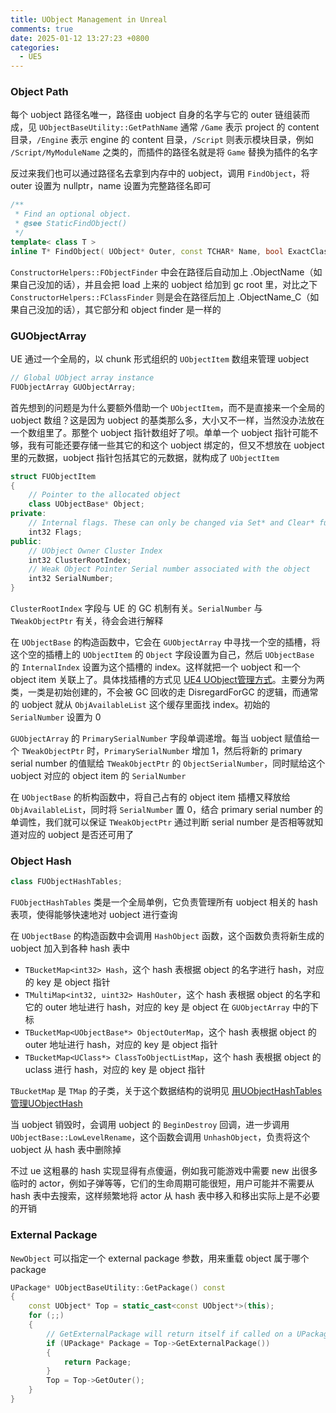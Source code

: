 ```yaml
---
title: UObject Management in Unreal
comments: true
date: 2025-01-12 13:27:23 +0800
categories:
  - UE5
---
```


### Object Path
每个 uobject 路径名唯一，路径由 uobject 自身的名字与它的 outer 链组装而成，见 `UObjectBaseUtility::GetPathName`
通常 `/Game` 表示 project 的 content 目录，`/Engine` 表示 engine 的 content 目录，`/Script` 则表示模块目录，例如 `/Script/MyModuleName` 之类的，而插件的路径名就是将 `Game` 替换为插件的名字

反过来我们也可以通过路径名去拿到内存中的 uobject，调用 `FindObject`，将 outer 设置为 nullptr，name 设置为完整路径名即可
```c++
/**
 * Find an optional object.
 * @see StaticFindObject()
 */
template< class T > 
inline T* FindObject( UObject* Outer, const TCHAR* Name, bool ExactClass=false );
```
`ConstructorHelpers::FObjectFinder` 中会在路径后自动加上 .ObjectName（如果自己没加的话），并且会把 load 上来的 uobject 给加到 gc root 里，对比之下 `ConstructorHelpers::FClassFinder` 则是会在路径后加上 .ObjectName_C（如果自己没加的话），其它部分和 object finder 是一样的
### GUObjectArray
UE 通过一个全局的，以 chunk 形式组织的 `UObjectItem` 数组来管理 uobject
```c++
// Global UObject array instance
FUObjectArray GUObjectArray;
```
首先想到的问题是为什么要额外借助一个 `UObjectItem`，而不是直接来一个全局的 uobject 数组？这是因为 uobject 的基类那么多，大小又不一样，当然没办法放在一个数组里了。那整个 uobject 指针数组好了呗。单单一个 uobject 指针可能不够，我有可能还要存储一些其它的和这个 uobject 绑定的，但又不想放在 uobject 里的元数据，uobject 指针包括其它的元数据，就构成了 `UObjectItem`
```c++
struct FUObjectItem
{
	// Pointer to the allocated object
	class UObjectBase* Object;
private:
	// Internal flags. These can only be changed via Set* and Clear* functions
	int32 Flags;
public:
	// UObject Owner Cluster Index
	int32 ClusterRootIndex;	
	// Weak Object Pointer Serial number associated with the object
	int32 SerialNumber;
}
```
`ClusterRootIndex` 字段与 UE 的 GC 机制有关。`SerialNumber` 与 `TWeakObjectPtr` 有关，待会会进行解释

在 `UObjectBase` 的构造函数中，它会在 `GUObjectArray` 中寻找一个空的插槽，将这个空的插槽上的 `UObjectItem` 的 `Object` 字段设置为自己，然后 `UObjectBase` 的 `InternalIndex` 设置为这个插槽的 index。这样就把一个 uobject 和一个 object item 关联上了。具体找插槽的方式见 [UE4 UObject管理方式](https://zhuanlan.zhihu.com/p/362228148)。主要分为两类，一类是初始创建的，不会被 GC 回收的走 DisregardForGC 的逻辑，而通常的 uobject 就从 `ObjAvailableList` 这个缓存里面找 index。初始的 `SerialNumber` 设置为 0

`GUObjectArray` 的 `PrimarySerialNumber` 字段单调递增。每当 uobject 赋值给一个 `TWeakObjectPtr` 时，`PrimarySerialNumber` 增加 1，然后将新的 primary serial number 的值赋给 `TWeakObjectPtr` 的 `ObjectSerialNumber`，同时赋给这个 uobject 对应的 object item 的 `SerialNumber`

在 `UObjectBase` 的析构函数中，将自己占有的 object item 插槽又释放给 `ObjAvailableList`，同时将 `SerialNumber` 置 0，结合 primary serial number 的单调性，我们就可以保证 `TWeakObjectPtr` 通过判断 serial number 是否相等就知道对应的 uobject 是否还可用了
### Object Hash
```c++
class FUObjectHashTables;
```
`FUObjectHashTables` 类是一个全局单例，它负责管理所有 uobject 相关的 hash 表项，使得能够快速地对 uobject 进行查询

在 `UObjectBase` 的构造函数中会调用 `HashObject` 函数，这个函数负责将新生成的 uobject 加入到各种 hash 表中
* `TBucketMap<int32> Hash`，这个 hash 表根据 object 的名字进行 hash，对应的 key 是 object 指针
* `TMultiMap<int32, uint32> HashOuter`，这个 hash 表根据 object 的名字和它的 outer 地址进行 hash，对应的 key 是 object 在 `GUObjectArray` 中的下标
* `TBucketMap<UObjectBase*> ObjectOuterMap`，这个 hash 表根据 object 的 outer 地址进行 hash，对应的 key 是 object 指针
* `TBucketMap<UClass*> ClassToObjectListMap`，这个 hash 表根据 object 的 uclass 进行 hash，对应的 key 是 object 指针

`TBucketMap` 是 `TMap` 的子类，关于这个数据结构的说明见 [用UObjectHashTables管理UObjectHash](https://zhuanlan.zhihu.com/p/464960701)

当 uobject 销毁时，会调用 uobject 的 `BeginDestroy` 回调，进一步调用 `UObjectBase::LowLevelRename`，这个函数会调用 `UnhashObject`，负责将这个 uobject 从 hash 表中删除掉

不过 ue 这粗暴的 hash 实现显得有点傻逼，例如我可能游戏中需要 new 出很多临时的 actor，例如子弹等等，它们的生命周期可能很短，用户可能并不需要从 hash 表中去搜索，这样频繁地将 actor 从 hash 表中移入和移出实际上是不必要的开销
### External Package
`NewObject` 可以指定一个 external package 参数，用来重载 object 属于哪个 package
```c++
UPackage* UObjectBaseUtility::GetPackage() const
{
	const UObject* Top = static_cast<const UObject*>(this);
	for (;;)
	{
		// GetExternalPackage will return itself if called on a UPackage
		if (UPackage* Package = Top->GetExternalPackage())
		{
			return Package;
		}
		Top = Top->GetOuter();
	}
}
```



